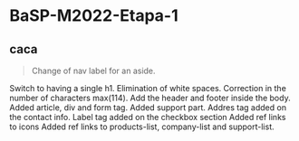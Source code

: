 # BaSP-M2022-Etapa-1

## caca

> Change of nav label for an aside.

Switch to having a single h1.
Elimination of white spaces.
Correction in the number of characters max(114).
Add the header and footer inside the body.
Added article, div and form tag.
Added support part.
Addres tag added on the contact info.
Label tag added on the checkbox section
Added ref links to icons
Added ref links to products-list, company-list and support-list.
